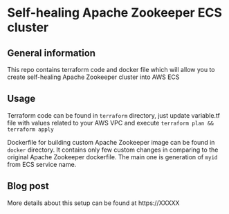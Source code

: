 # Self-healing Apache Zookeeper ECS cluster

## General information
This repo contains terraform code and docker file which will allow you to create self-healing Apache Zookeeper cluster into AWS ECS

## Usage
Terraform code can be found in `terraform` directory, just update variable.tf file with values related to your AWS VPC and execute `terraform plan && terraform apply`
 
Dockerfile for building custom Apache Zookeeper image can be found in `docker` directory. It contains only few custom changes in comparing to the original Apache Zookeeper dockerfile. The main one is generation of `myid` from ECS service name.

## Blog post
More details about this setup can be found at https://XXXXX